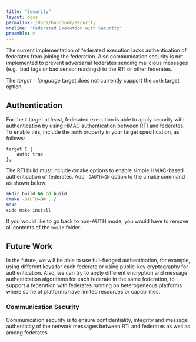 ```yaml
---
title: "Security"
layout: docs
permalink: /docs/handbook/security
oneline: "Federated Execution with Security"
preamble: >
---
```


The current implementation of federated execution lacks authentication of federates from joining the federation. Also communication security is not implemented to prevent adversarial federates sending malicious messages (e.g.. bad tags or bad sensor readings) to the RTI or other federates.

<div class="lf-cpp lf-py lf-ts lf-rs">

The $target-language$ target does not currently support the `auth` target option.

</div>

<div class="lf-c">

## Authentication

For the `C` target at least, federated execution is able to apply security with authentication by using HMAC authentication between RTI and federates. To enable this, include the `auth` property in your target specification, as follows:

```lf-c
target C {
    auth: true
};
```

The RTI build must include cmake options to enable simple HMAC-based authentication of federates. Add `-DAUTH=ON` option to the cmake command as shown below:

```bash
mkdir build && cd build
cmake -DAUTH=ON ../
make
sudo make install
```

If you would like to go back to non-AUTH mode, you would have to remove all contents of the `build` folder.

## Future Work

In the future, we will be able to use full-fledged authentication, for example, using different keys for each federate or using public-key cryptography for authentication. Also, we can try to apply different encryption and message authentication algorithms for each federate in the same federation, to support a federation with federates running on heterogeneous platforms where some of platforms have limited resources or capabilities.

### Communication Security

Communication security is to ensure confidentiality, integrity and message authenticity of the network messages between RTI and federates as well as among federates.

</div>